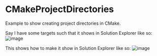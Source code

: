 # CMakeProjectDirectories
Example to show creating project directories in CMake.

Say I have some targets such that it shows in Solution Explorer like so:
![image](https://user-images.githubusercontent.com/3475163/138470764-a1c4361c-2e4e-45ac-bcc5-3b9648682e5e.png)

This shows how to make it show in Solution Explorer like so:
![image](https://user-images.githubusercontent.com/3475163/138470808-066aa80b-8613-459c-86af-062f2e290e46.png)
